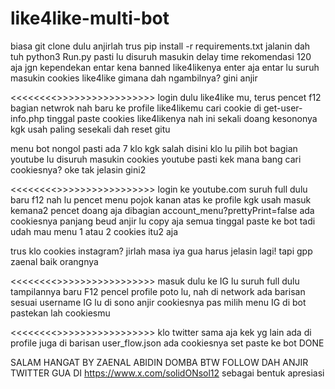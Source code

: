 # like4like-multi-bot
biasa git clone dulu anjirlah
trus pip install -r requirements.txt
jalanin dah tuh python3 Run.py
pasti lu disuruh masukin delay time rekomendasi 120 aja jgn kependekan entar kena banned like4likenya enter aja
entar lu suruh masukin cookies like4like
gimana dah ngambilnya? gini anjir


<<<<<<<<<AMBIL COOKIES LIKE4LIKE >>>>>>>>>>>>>>>>>>
login dulu like4like mu, terus pencet f12 bagian netwrok nah baru ke profile like4likemu cari cookie di get-user-info.php
tinggal paste cookies like4likenya nah ini sekali doang kesononya kgk usah paling sesekali dah reset gitu

menu bot nongol pasti ada 7 klo kgk salah disini klo lu pilih bot bagian youtube lu disuruh masukin cookies youtube pasti
kek mana bang cari cookiesnya? oke tak jelasin gini2


<<<<<<<<<AMBIL COOKIES YOUTUBE >>>>>>>>>>>>>>>>>>
login ke youtube.com suruh full dulu baru f12 nah lu pencet menu pojok kanan atas ke profile kgk usah masuk kemana2 pencet doang aja
dibagian account_menu?prettyPrint=false ada cookiesnya panjang beud anjir lu copy aja semua
tinggal paste ke bot tadi udah mau menu 1 atau 2 cookies itu2 aja

trus klo cookies instagram? jirlah masa iya gua harus jelasin lagi! tapi gpp zaenal baik orangnya


<<<<<<<<<AMBIL COOKIES INSTAGRAM >>>>>>>>>>>>>>>>>>
masuk dulu ke IG lu suruh full dulu tampilannya baru F12 pencel profile poto lu, nah di network ada barisan sesuai username IG lu di sono anjir cookiesnya
pas milih menu IG di bot pastekan lah cookiesmu 

<<<<<<<<<AMBIL COOKIES TWITTER >>>>>>>>>>>>>>>>>>
klo twitter sama aja kek yg lain ada di profile juga di barisan user_flow.json ada cookiesnya
set paste ke bot DONE

SALAM HANGAT BY ZAENAL ABIDIN DOMBA
BTW FOLLOW DAH ANJIR TWITTER GUA DI https://www.x.com/solidONsol12
sebagai bentuk apresiasi
